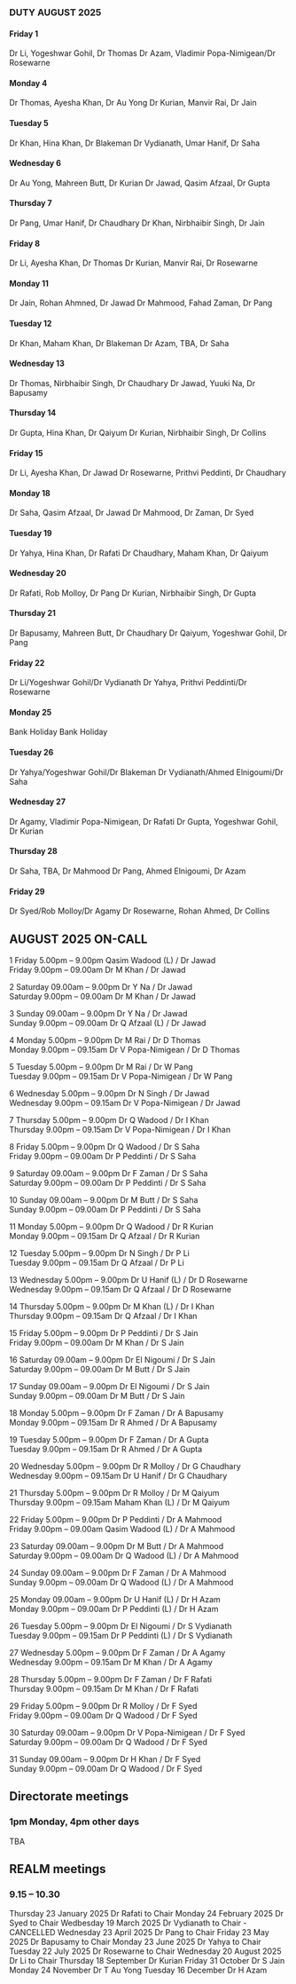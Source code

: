 

### DUTY AUGUST 2025

#### Friday 1
Dr Li, Yogeshwar Gohil, Dr Thomas
Dr Azam, Vladimir Popa-Nimigean/Dr Rosewarne

#### Monday 4
Dr Thomas, Ayesha Khan, Dr Au Yong
Dr Kurian, Manvir Rai, Dr Jain

#### Tuesday 5
Dr Khan, Hina Khan, Dr Blakeman
Dr Vydianath, Umar Hanif, Dr Saha

#### Wednesday 6
Dr Au Yong, Mahreen Butt, Dr Kurian
Dr Jawad, Qasim Afzaal, Dr Gupta

#### Thursday 7
Dr Pang, Umar Hanif, Dr Chaudhary
Dr Khan, Nirbhaibir Singh, Dr Jain

#### Friday 8
Dr Li, Ayesha Khan, Dr Thomas
Dr Kurian, Manvir Rai, Dr Rosewarne

#### Monday 11
Dr Jain, Rohan Ahmned, Dr Jawad
Dr Mahmood, Fahad Zaman, Dr Pang

#### Tuesday 12
Dr Khan, Maham Khan, Dr Blakeman
Dr Azam, TBA, Dr Saha

#### Wednesday 13
Dr Thomas, Nirbhaibir Singh, Dr Chaudhary
Dr Jawad, Yuuki Na, Dr Bapusamy

#### Thursday 14
Dr Gupta, Hina Khan, Dr Qaiyum
Dr Kurian, Nirbhaibir Singh, Dr Collins

#### Friday 15
Dr Li, Ayesha Khan, Dr Jawad
Dr Rosewarne, Prithvi Peddinti, Dr Chaudhary

#### Monday 18
Dr Saha, Qasim Afzaal, Dr Jawad
Dr Mahmood, Dr Zaman, Dr Syed

#### Tuesday 19
Dr Yahya, Hina Khan, Dr Rafati
Dr Chaudhary, Maham Khan, Dr Qaiyum

#### Wednesday 20
Dr Rafati, Rob Molloy, Dr Pang
Dr Kurian, Nirbhaibir Singh, Dr Gupta

#### Thursday 21
Dr Bapusamy, Mahreen Butt, Dr Chaudhary
Dr Qaiyum, Yogeshwar Gohil, Dr Pang

#### Friday 22
Dr Li/Yogeshwar Gohil/Dr Vydianath
Dr Yahya, Prithvi Peddinti/Dr Rosewarne

#### Monday 25
Bank Holiday
Bank Holiday

#### Tuesday 26
Dr Yahya/Yogeshwar Gohil/Dr Blakeman
Dr Vydianath/Ahmed Elnigoumi/Dr Saha

#### Wednesday 27
Dr Agamy, Vladimir Popa-Nimigean, Dr Rafati
Dr Gupta, Yogeshwar Gohil, Dr Kurian

#### Thursday 28
Dr Saha, TBA, Dr Mahmood
Dr Pang, Ahmed Elnigoumi, Dr Azam

#### Friday 29
Dr Syed/Rob Molloy/Dr Agamy
Dr Rosewarne, Rohan Ahmed, Dr Collins



## AUGUST 2025 ON-CALL

1	Friday 5.00pm – 9.00pm	Qasim Wadood (L) / Dr Jawad  
	Friday 9.00pm – 09.00am	Dr M Khan / Dr Jawad  

2	Saturday 09.00am – 9.00pm	Dr Y Na / Dr Jawad  
	Saturday 9.00pm – 09.00am	Dr M Khan / Dr Jawad  

3	Sunday 09.00am – 9.00pm	Dr Y Na / Dr Jawad  
	Sunday 9.00pm – 09.00am	Dr Q Afzaal (L) / Dr Jawad  

4	Monday 5.00pm – 9.00pm	Dr M Rai / Dr D Thomas  
	Monday 9.00pm – 09.15am	Dr V Popa-Nimigean / Dr D Thomas  

5	Tuesday 5.00pm – 9.00pm	Dr M Rai / Dr W Pang  
	Tuesday 9.00pm – 09.15am	Dr V Popa-Nimigean / Dr W Pang  

6	Wednesday 5.00pm – 9.00pm	Dr N Singh / Dr Jawad  
	Wednesday 9.00pm – 09.15am	Dr V Popa-Nimigean / Dr Jawad  

7	Thursday 5.00pm – 9.00pm	Dr Q Wadood / Dr I Khan  
	Thursday 9.00pm – 09.15am	Dr V Popa-Nimigean / Dr I Khan  

8	Friday 5.00pm – 9.00pm	Dr Q Wadood / Dr S Saha  
	Friday 9.00pm – 09.00am	Dr P Peddinti / Dr S Saha  

9	Saturday 09.00am – 9.00pm	Dr F Zaman / Dr S Saha  
	Saturday 9.00pm – 09.00am	Dr P Peddinti / Dr S Saha  

10	Sunday 09.00am – 9.00pm	Dr M Butt / Dr S Saha  
	Sunday 9.00pm – 09.00am	Dr P Peddinti / Dr S Saha  

11	Monday 5.00pm – 9.00pm	Dr Q Wadood / Dr R Kurian  
	Monday 9.00pm – 09.15am	Dr Q Afzaal / Dr R Kurian  

12	Tuesday 5.00pm – 9.00pm	Dr N Singh / Dr P Li  
	Tuesday 9.00pm – 09.15am	Dr Q Afzaal / Dr P Li  

13	Wednesday 5.00pm – 9.00pm	Dr U Hanif (L) / Dr D Rosewarne  
	Wednesday 9.00pm – 09.15am	Dr Q Afzaal / Dr D Rosewarne  

14	Thursday 5.00pm – 9.00pm	Dr M Khan (L) / Dr I Khan  
	Thursday 9.00pm – 09.15am	Dr Q Afzaal / Dr I Khan  

15	Friday 5.00pm – 9.00pm	Dr P Peddinti / Dr S Jain  
	Friday 9.00pm – 09.00am	Dr M Khan / Dr S Jain  

16	Saturday 09.00am – 9.00pm	Dr El Nigoumi / Dr S Jain  
	Saturday 9.00pm – 09.00am	Dr M Butt / Dr S Jain  

17	Sunday 09.00am – 9.00pm	Dr El Nigoumi / Dr S Jain  
	Sunday 9.00pm – 09.00am	Dr M Butt / Dr S Jain  

18	Monday 5.00pm – 9.00pm	Dr F Zaman / Dr A Bapusamy  
	Monday 9.00pm – 09.15am	Dr R Ahmed / Dr A Bapusamy  

19	Tuesday 5.00pm – 9.00pm	Dr F Zaman / Dr A Gupta  
	Tuesday 9.00pm – 09.15am	Dr R Ahmed / Dr A Gupta  

20	Wednesday 5.00pm – 9.00pm	Dr R Molloy / Dr G Chaudhary  
	Wednesday 9.00pm – 09.15am	Dr U Hanif / Dr G Chaudhary  

21	Thursday 5.00pm – 9.00pm	Dr R Molloy / Dr M Qaiyum  
	Thursday 9.00pm – 09.15am	Maham Khan (L) / Dr M Qaiyum  

22	Friday 5.00pm – 9.00pm	Dr P Peddinti / Dr A Mahmood  
	Friday 9.00pm – 09.00am	Qasim Wadood (L) / Dr A Mahmood  

23	Saturday 09.00am – 9.00pm	Dr M Butt / Dr A Mahmood  
	Saturday 9.00pm – 09.00am	Dr Q Wadood (L) / Dr A Mahmood  

24	Sunday 09.00am – 9.00pm	Dr F Zaman / Dr A Mahmood  
	Sunday 9.00pm – 09.00am	Dr Q Wadood (L) / Dr A Mahmood  

25	Monday 09.00am – 9.00pm	Dr U Hanif (L) / Dr H Azam  
	Monday 9.00pm – 09.00am	Dr P Peddinti (L) / Dr H Azam  

26	Tuesday 5.00pm – 9.00pm	Dr El Nigoumi / Dr S Vydianath  
	Tuesday 9.00pm – 09.15am	Dr P Peddinti (L) / Dr S Vydianath  

27	Wednesday 5.00pm – 9.00pm	Dr F Zaman / Dr A Agamy  
	Wednesday 9.00pm – 09.15am	Dr M Khan / Dr A Agamy  

28	Thursday 5.00pm – 9.00pm	Dr F Zaman / Dr F Rafati  
	Thursday 9.00pm – 09.15am	Dr M Khan / Dr F Rafati  

29	Friday 5.00pm – 9.00pm	Dr R Molloy / Dr F Syed  
	Friday 9.00pm – 09.00am	Dr Q Wadood / Dr F Syed  

30	Saturday 09.00am – 9.00pm	Dr V Popa-Nimigean / Dr F Syed  
	Saturday 9.00pm – 09.00am	Dr Q Wadood / Dr F Syed  

31	Sunday 09.00am – 9.00pm	Dr H Khan / Dr F Syed  
	Sunday 9.00pm – 09.00am	Dr Q Wadood / Dr F Syed  

## Directorate meetings  
### 1pm Monday, 4pm other days

TBA

## REALM meetings
### 9.15 – 10.30

Thursday 23 January 2025	Dr Rafati to Chair
Monday 24 February 2025		Dr Syed to Chair
Wedbesday 19 March 2025		Dr Vydianath to Chair - CANCELLED 
Wednesday 23 April 2025		Dr Pang to Chair
Friday 23 May 2025		Dr Bapusamy to Chair
Monday 23 June 2025		Dr Yahya to Chair
Tuesday 22 July 2025		Dr Rosewarne to Chair
Wednesday 20 August 2025	Dr Li to Chair
Thursday 18 September		Dr Kurian
Friday 31 October		Dr S Jain
Monday 24 November		Dr T Au Yong
Tuesday 16 December		Dr H Azam
